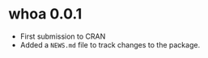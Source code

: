# whoa 0.0.1

* First submission to CRAN
* Added a `NEWS.md` file to track changes to the package.




